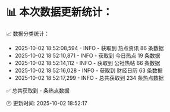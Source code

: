 📊 本次数据更新统计：
==========================

📈 数据分类统计：
- 2025-10-02 18:52:08,594 - INFO - 获取到 热点资讯 86 条数据
- 2025-10-02 18:52:10,871 - INFO - 获取到 今日热点 19 条数据
- 2025-10-02 18:52:14,112 - INFO - 获取到 公社热帖 66 条数据
- 2025-10-02 18:52:16,028 - INFO - 获取到 财经日历 63 条数据
- 2025-10-02 18:52:17,299 - INFO - 总共获取到 234 条热点数据

✅ 总共获取到 - 条热点数据

🕐 更新时间: 2025-10-02 18:52:17
